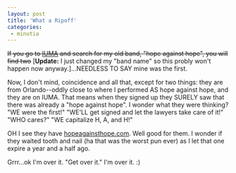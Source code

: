 ```yaml
---
layout: post
title: 'What a Ripoff'
categories:
 - minutia
---
```


<s>If you go to <a href="http://www.iuma.com/">IUMA</a> and search for my old band, "hope against hope", you will find two</s> [<b>Update:</b> I just changed my "band name" so this probly won't happen now anyway.]...NEEDLESS TO SAY mine was the first.



Now, I don't mind, coincidence and all that, except for two things: they are from Orlando--oddly close to where I performed AS hope against hope, and they are on IUMA. That means when they signed up they SURELY saw that there was already a "hope against hope". I wonder what they were thinking? "WE were the first!" "WE'LL get signed and let the lawyers take care of it!" "WHO cares?" "WE capitalize H, A, and H!"



OH I see they have <a href="http://www.hopeagainsthope.com/">hopeagainsthope.com</a>. Well good for them. I wonder if they waited tooth and nail (ha that was the worst pun ever) as I let that one expire a year and a half ago.



Grrr...ok I'm over it. "Get over it." I'm over it. :)

